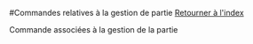 #Commandes relatives à la gestion de partie
[Retourner à l'index](__command_list.md)

Commande associées à la gestion de la partie

